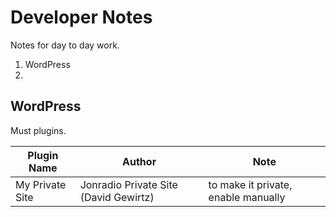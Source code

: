 # Developer Notes
Notes for day to day work.

1. WordPress
2. 

## WordPress
Must plugins.

Plugin Name | Author | Note
---|---|---
My Private Site | Jonradio Private Site (David Gewirtz) | to make it private, enable manually

